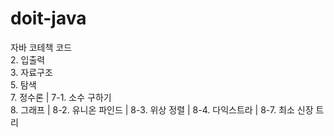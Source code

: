 # doit-java
자바 코테책 코드 <br>
2. 입출력<br>
3. 자료구조<br>
5. 탐색<br>
7. 정수론 | 7-1. 소수 구하기<br>
8. 그래프 | 8-2. 유니온 파인드 | 8-3. 위상 정렬 | 8-4. 다익스트라 | 8-7. 최소 신장 트리<br>
